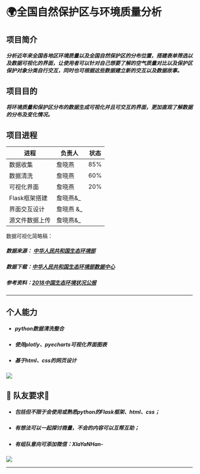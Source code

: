 # 🌍全国自然保护区与环境质量分析
## 项目简介
##### 分析近年来全国各地区环境质量以及全国自然保护区的分布位置，搭建表单筛选以及数据可视化的界面，让使用者可以针对自己想要了解的空气质量对比以及保护区保护对象分类自行交互，同时也可根据这些数据建立新的交互以及数据故事。

## 项目目的
##### 将环境质量和保护区分布的数据生成可视化并且可交互的界面，更加直观了解数据的分布及变化情况。

## 项目进程
| 进程 | 负责人 | 状态 |
| ------ | ------ | ------ |
| 数据收集 | 詹晓燕 | 85% |
| 数据清洗 | 詹晓燕 |  60%|
| 可视化界面 | 詹晓燕 |  20%|
| Flask框架搭建 | 詹晓燕&_ |  |
| 界面交互设计 | 詹晓燕 &_ |    |
|源文件数据上传 | 詹晓燕&_ |  |


数据可视化简略稿：
##### 数据来源： [中华人民共和国生态环境部](http://www.mee.gov.cn/)
##### 数据下载：[中华人民共和国生态环境部数据中心](http://datacenter.mee.gov.cn/)
##### 参考资料：[2018中国生态环境状况公报](http://www.mee.gov.cn/hjzl/zghjzkgb/lnzghjzkgb/201905/P020190619587632630618.pdf "2018中国生态环境状况公报")


***

## 个人能力
* ##### python数据清洗整合
* ##### 使用plotly、pyecharts可视化界面图表
* ##### 基于html、css的网页设计
![](https://upload-images.jianshu.io/upload_images/9412832-74b7232104903141.gif?imageMogr2/auto-orient/strip)
## 👭 队友要求👬
* ##### 包括但不限于会使用或熟悉python的Flask框架、html、css；
* ##### 有想法可以一起探讨商量，不会的内容可以互帮互助；
* ##### 有组队意向可添加微信：XIaYaNHan-

![](https://upload-images.jianshu.io/upload_images/9412832-5ea7c44456a08bf9.png?imageMogr2/auto-orient/strip%7CimageView2/2/w/1240)
***




